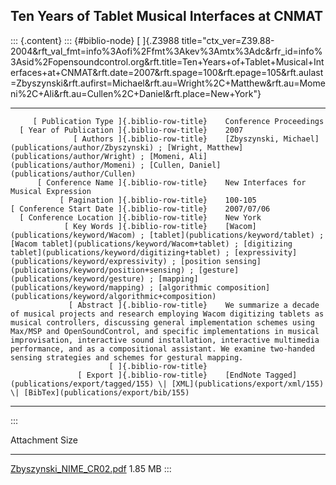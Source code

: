 ## Ten Years of Tablet Musical Interfaces at CNMAT

::: {.content}
::: {#biblio-node}
[ ]{.Z3988
title="ctx_ver=Z39.88-2004&rft_val_fmt=info%3Aofi%2Ffmt%3Akev%3Amtx%3Adc&rfr_id=info%3Asid%2Fopensoundcontrol.org&rft.title=Ten+Years+of+Tablet+Musical+Interfaces+at+CNMAT&rft.date=2007&rft.spage=100&rft.epage=105&rft.aulast=Zbyszynski&rft.aufirst=Michael&rft.au=Wright%2C+Matthew&rft.au=Momeni%2C+Ali&rft.au=Cullen%2C+Daniel&rft.place=New+York"}

  ---------------------------------------------- -- -----------------------------------------------------------------------------------------------------------------------------------------------------------------------------------------------------------------------------------------------------------------------------------------------------------------------------------------------------------------------------------------------------------------------------------------------------------------------------
         [ Publication Type ]{.biblio-row-title}    Conference Proceedings
      [ Year of Publication ]{.biblio-row-title}    2007
                  [ Authors ]{.biblio-row-title}    [Zbyszynski, Michael](publications/author/Zbyszynski) ; [Wright, Matthew](publications/author/Wright) ; [Momeni, Ali](publications/author/Momeni) ; [Cullen, Daniel](publications/author/Cullen)
          [ Conference Name ]{.biblio-row-title}    New Interfaces for Musical Expression
               [ Pagination ]{.biblio-row-title}    100-105
    [ Conference Start Date ]{.biblio-row-title}    2007/07/06
      [ Conference Location ]{.biblio-row-title}    New York
                [ Key Words ]{.biblio-row-title}    [Wacom](publications/keyword/Wacom) ; [tablet](publications/keyword/tablet) ; [Wacom tablet](publications/keyword/Wacom+tablet) ; [digitizing tablet](publications/keyword/digitizing+tablet) ; [expressivity](publications/keyword/expressivity) ; [position sensing](publications/keyword/position+sensing) ; [gesture](publications/keyword/gesture) ; [mapping](publications/keyword/mapping) ; [algorithmic composition](publications/keyword/algorithmic+composition)
                 [ Abstract ]{.biblio-row-title}    We summarize a decade of musical projects and research employing Wacom digitizing tablets as musical controllers, discussing general implementation schemes using Max/MSP and OpenSoundControl, and specific implementations in musical improvisation, interactive sound installation, interactive multimedia performance, and as a compositional assistant. We examine two-handed sensing strategies and schemes for gestural mapping.
                          [ ]{.biblio-row-title}    
                   [ Export ]{.biblio-row-title}    [EndNote Tagged](publications/export/tagged/155) \| [XML](publications/export/xml/155) \| [BibTex](publications/export/bib/155)
  ---------------------------------------------- -- -----------------------------------------------------------------------------------------------------------------------------------------------------------------------------------------------------------------------------------------------------------------------------------------------------------------------------------------------------------------------------------------------------------------------------------------------------------------------------
:::

  Attachment                                                   Size
  ------------------------------------------------------------ ---------
  [Zbyszynski_NIME_CR02.pdf](files/Zbyszynski_NIME_CR02.pdf)   1.85 MB
:::
